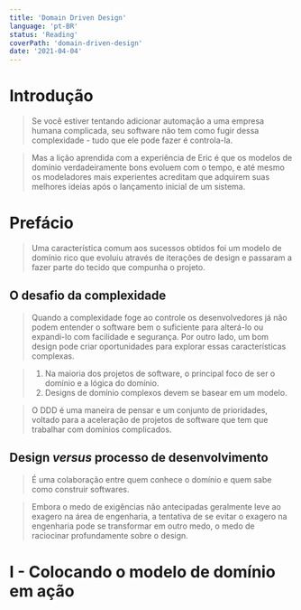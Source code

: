 ```yaml
---
title: 'Domain Driven Design'
language: 'pt-BR'
status: 'Reading'
coverPath: 'domain-driven-design'
date: '2021-04-04'
---
```


# Introdução

> Se você estiver tentando adicionar automação a uma empresa humana complicada, seu software não tem como fugir dessa complexidade - tudo que ele pode fazer é controla-la.

> Mas a lição aprendida com a experiência de Eric é que os modelos de domínio verdadeiramente bons evoluem com o tempo, e até mesmo os modeladores mais experientes acreditam que adquirem suas melhores ideias após o lançamento inicial de um sistema.

# Prefácio

> Uma característica comum aos sucessos obtidos foi um modelo de domínio rico que evoluiu através de iterações de design e passaram a fazer parte do tecido que compunha o projeto.

## O desafio da complexidade

> Quando a complexidade foge ao controle os desenvolvedores já não podem entender o software bem o suficiente para alterá-lo ou expandi-lo com facilidade e segurança. Por outro lado, um bom design pode criar oportunidades para explorar essas características complexas.

> 1. Na maioria dos projetos de software, o principal foco de ser o domínio e a lógica do domínio.
> 2. Designs de domínio complexos devem se basear em um modelo.

> O DDD é uma maneira de pensar e um conjunto de prioridades, voltado para a aceleração de projetos de software que tem que trabalhar com domínios complicados.

## Design *versus* processo de desenvolvimento

> É uma colaboração entre quem conhece o domínio e quem sabe como construir softwares.

>Embora o medo de exigências não antecipadas geralmente leve ao exagero na área de engenharia, a tentativa de se evitar o exagero na engenharia pode se transformar em outro medo, o medo de raciocinar profundamente sobre o design.

# I - Colocando o modelo de domínio em ação

